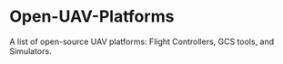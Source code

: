 # Open-UAV-Platforms
A list of open-source UAV platforms: Flight Controllers, GCS tools, and Simulators. 
